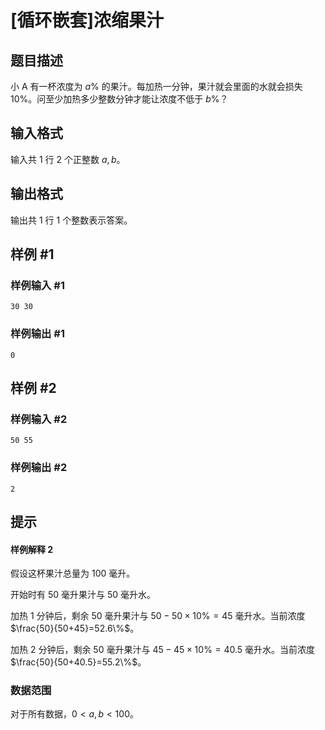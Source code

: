 # [循环嵌套]浓缩果汁

## 题目描述

小 A 有一杯浓度为 $a\%$ 的果汁。每加热一分钟，果汁就会里面的水就会损失 $10\%$。问至少加热多少整数分钟才能让浓度不低于 $b\%$？

## 输入格式

输入共 $1$ 行 $2$ 个正整数 $a,b$。

## 输出格式

输出共 $1$ 行 $1$ 个整数表示答案。

## 样例 #1

### 样例输入 #1

```
30 30
```

### 样例输出 #1

```
0
```

## 样例 #2

### 样例输入 #2

```
50 55
```

### 样例输出 #2

```
2
```

## 提示

#### 样例解释 $2$

假设这杯果汁总量为 $100$ 毫升。

开始时有 $50$ 毫升果汁与 $50$ 毫升水。

加热 $1$ 分钟后，剩余 $50$ 毫升果汁与 $50 - 50 \times 10\% = 45$ 毫升水。当前浓度 $\frac{50}{50+45}=52.6\%$。

加热 $2$ 分钟后，剩余 $50$ 毫升果汁与 $45 - 45 \times 10\% = 40.5$ 毫升水。当前浓度 $\frac{50}{50+40.5}=55.2\%$。

### 数据范围

对于所有数据，$0<a,b<100$。